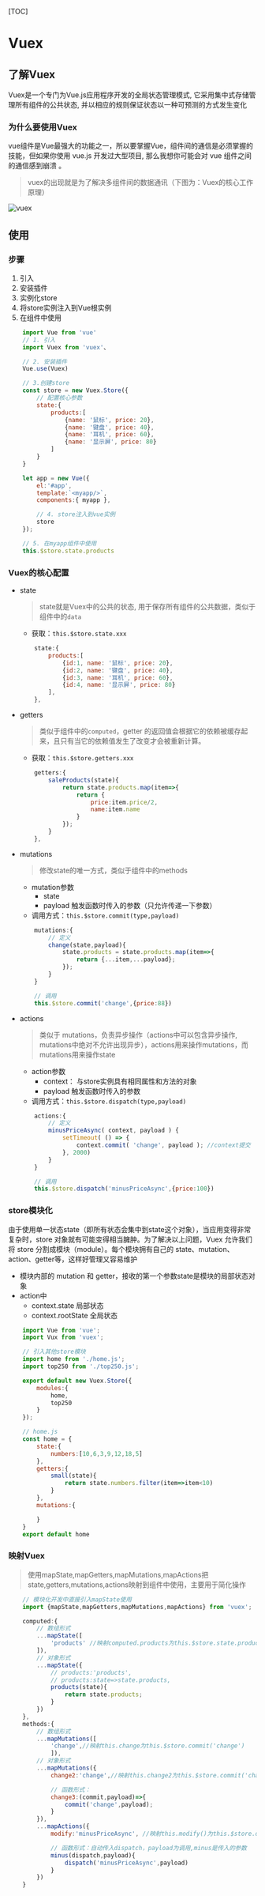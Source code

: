 [TOC]

# Vuex

## 了解Vuex

Vuex是一个专门为Vue.js应用程序开发的全局状态管理模式, 它采用集中式存储管理所有组件的公共状态, 并以相应的规则保证状态以一种可预测的方式发生变化

### 为什么要使用Vuex

vue组件是Vue最强大的功能之一，所以要掌握Vue，组件间的通信是必须掌握的技能，但如果你使用 vue.js 开发过大型项目, 那么我想你可能会对 vue 组件之间的通信感到崩溃 。
>vuex的出现就是为了解决多组件间的数据通讯（下图为：Vuex的核心工作原理）

![vuex](./img/vuex.png "Optional title")


## 使用

### 步骤
1. 引入
2. 安装插件
3. 实例化store
4. 将store实例注入到Vue根实例
5. 在组件中使用


```javascript
    import Vue from 'vue'
    // 1. 引入
    import Vuex from 'vuex'、

    // 2. 安装插件
    Vue.use(Vuex)

    // 3.创建store
    const store = new Vuex.Store({
        // 配置核心参数
        state:{
            products:[
                {name: '鼠标', price: 20},
                {name: '键盘', price: 40},
                {name: '耳机', price: 60},
                {name: '显示屏', price: 80}
            ]
        }
    }

    let app = new Vue({
        el:'#app',
        template:`<myapp/>`,
        components:{ myapp },

        // 4. store注入到vue实例
        store
    });

    // 5. 在myapp组件中使用
    this.$store.state.products
```

### Vuex的核心配置

* state
    > state就是Vuex中的公共的状态, 用于保存所有组件的公共数据，类似于组件中的`data`
    * 获取：`this.$store.state.xxx`

    ```javascript
        state:{
            products:[
                {id:1, name: '鼠标', price: 20},
                {id:2, name: '键盘', price: 40},
                {id:3, name: '耳机', price: 60},
                {id:4, name: '显示屏', price: 80}
            ],
        },
    ```

* getters
    > 类似于组件中的`computed`，getter 的返回值会根据它的依赖被缓存起来，且只有当它的依赖值发生了改变才会被重新计算。
    * 获取：`this.$store.getters.xxx`

    ```javascript
        getters:{
            saleProducts(state){
                return state.products.map(item=>{
                    return {
                        price:item.price/2,
                        name:item.name
                    }
                });
            }
        },
    ```

* mutations
    > 修改state的唯一方式，类似于组件中的methods
    - mutation参数
        + state
        + payload 触发函数时传入的参数（只允许传递一下参数）
    * 调用方式：`this.$store.commit(type,payload)`

    ```javascript
        mutations:{
            // 定义
            change(state,payload){
                state.products = state.products.map(item=>{
                    return {...item,...payload};
                });
            }
        }

        // 调用
        this.$store.commit('change',{price:88})
    ```

* actions 
    > 类似于 mutations，负责异步操作（actions中可以包含异步操作, mutations中绝对不允许出现异步），actions用来操作mutations，而mutations用来操作state

    * action参数
        - context： 与store实例具有相同属性和方法的对象
        - payload 触发函数时传入的参数
    * 调用方式：`this.$store.dispatch(type,payload)`

    ```javascript
        actions:{ 
            // 定义
            minusPriceAsync( context, payload ) {
                setTimeout( () => {
                    context.commit( 'change', payload ); //context提交
                }, 2000)
            }
        }

        // 调用
        this.$store.dispatch('minusPriceAsync',{price:100})
    ```

### store模块化

由于使用单一状态state（即所有状态会集中到state这个对象），当应用变得非常复杂时，store 对象就有可能变得相当臃肿。为了解决以上问题，Vuex 允许我们将 store 分割成模块（module）。每个模块拥有自己的 state、mutation、action、getter等，这样好管理又容易维护

* 模块内部的 mutation 和 getter，接收的第一个参数state是模块的局部状态对象
* action中
    * context.state 局部状态
    * context.rootState 全局状态

```javascript
    import Vue from 'vue';
    import Vux from 'vuex';

    // 引入其他store模块
    import home from './home.js';
    import top250 from './top250.js';

    export default new Vuex.Store({
        modules:{
            home,
            top250
        }
    });

    // home.js
    const home = {
        state:{
            numbers:[10,6,3,9,12,18,5]
        },
        getters:{
            small(state){
                return state.numbers.filter(item=>item<10)
            }
        },
        mutations:{

        }
    }
    export default home
```


### 映射Vuex
> 使用mapState,mapGetters,mapMutations,mapActions把state,getters,mutations,actions映射到组件中使用，主要用于简化操作

```javascript
    // 模块化开发中直接引入mapState使用
    import {mapState,mapGetters,mapMutations,mapActions} from 'vuex';

    computed:{
        // 数组形式
        ...mapState([
            'products' //映射computed.products为this.$store.state.products
        ]),
        // 对象形式
        ...mapState({
            // products:'products',
            // products:state=>state.products,
            products(state){
                return state.products;
            }
        })
    },
    methods:{
        // 数组形式
        ...mapMutations([
            'change',//映射this.change为this.$store.commit('change')
            ]),
        // 对象形式
        ...mapMutations({
            change2:'change',//映射this.change2为this.$store.commit('change')

            // 函数形式：
            change3:(commit,payload)=>{
                commit('change',payload);
            }
        }),
        ...mapActions({
            modify:'minusPriceAsync', //映射this.modify()为this.$store.dispatch('minusPriceAsync'),

            // 函数形式：自动传入dispatch，payload为调用,minus是传入的参数
            minus(dispatch,payload){
                dispatch('minusPriceAsync',payload)
            }
        })
    }
```